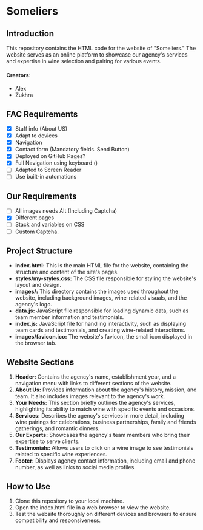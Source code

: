 #  Someliers

## Introduction

This repository contains the HTML code for the website of "Someliers." The website serves as an
online platform to showcase our agency's services and expertise in wine selection and pairing for various events.

#### Creators:
- Alex
- Zukhra

## FAC Requirements

- [x] Staff info (About US)
- [x] Adapt to devices
- [x] Navigation
- [x] Contact form (Mandatory fields. Send Button)
- [x] Deployed on GitHub Pages?
- [x] Full Navigation using keyboard ()
- [ ] Adapted to Screen Reader
- [ ] Use built-in automations

## Our Requirements

- [ ] All images needs Alt (Including Captcha)
- [x] Different pages
- [ ] Stack and variables on CSS
- [ ] Custom Captcha.

## Project Structure

- **index.html:** This is the main HTML file for the website, containing the structure and content of the site's pages.
- **styles/my-styles.css:** The CSS file responsible for styling the website's layout and design.
- **images/:** This directory contains the images used throughout the website, including background images, wine-related visuals, and the agency's logo.
- **data.js:** JavaScript file responsible for loading dynamic data, such as team member information and testimonials.
- **index.js:** JavaScript file for handling interactivity, such as displaying team cards and testimonials, and creating wine-related interactions.
- **images/favicon.ico:** The website's favicon, the small icon displayed in the browser tab.

## Website Sections

1. **Header:** Contains the agency's name, establishment year, and a navigation menu with links to different sections of the website.
2. **About Us:** Provides information about the agency's history, mission, and team. It also includes images relevant to the agency's work.
3. **Your Needs:** This section briefly outlines the agency's services, highlighting its ability to match wine with specific events and occasions.
4. **Services:** Describes the agency's services in more detail, including wine pairings for celebrations, business partnerships, family and friends gatherings, and romantic dinners.
5. **Our Experts:** Showcases the agency's team members who bring their expertise to serve clients.
6. **Testimonials:** Allows users to click on a wine image to see testimonials related to specific wine experiences.
7. **Footer:** Displays agency contact information, including email and phone number, as well as links to social media profiles.

## How to Use

1. Clone this repository to your local machine.
2. Open the index.html file in a web browser to view the website.
3. Test the website thoroughly on different devices and browsers to ensure compatibility and responsiveness.